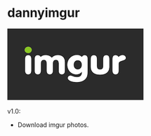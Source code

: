 # dannyimgur

![GitHub Logo](https://github.com/ekils/dannyimgur/blob/master/download.png)

v1.0:
* Download imgur photos.
